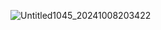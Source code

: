 ![Untitled1045_20241008203422](https://github.com/user-attachments/assets/140727f9-9786-4f98-b476-bed2a821dce4)
